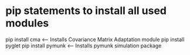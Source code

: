 # pip statements to install all used modules
pip install cma  <-- Installs Covariance Matrix Adaptation module
pip install pyglet
pip install pymunk <-- Installs pymunk simulation package
